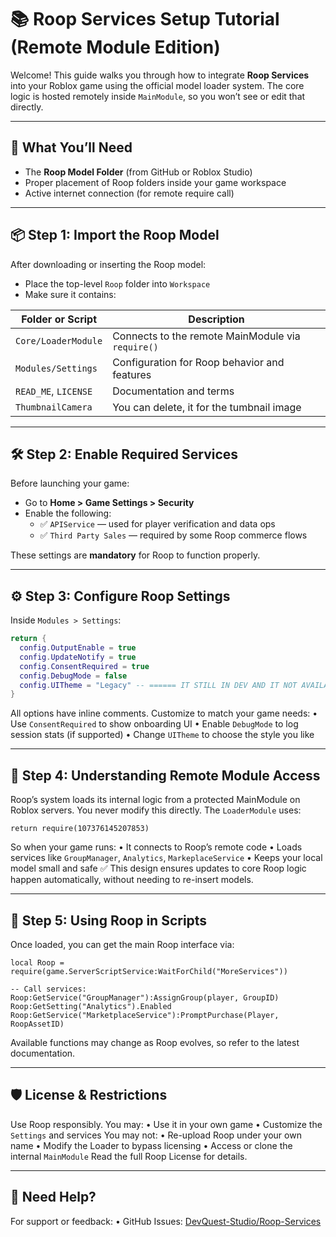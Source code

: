 # 📚 Roop Services Setup Tutorial (Remote Module Edition)

Welcome! This guide walks you through how to integrate **Roop Services** into your Roblox game using the official model loader system. The core logic is hosted remotely inside `MainModule`, so you won’t see or edit that directly.

---

## 🔧 What You’ll Need

- The **Roop Model Folder** (from GitHub or Roblox Studio)
- Proper placement of Roop folders inside your game workspace
- Active internet connection (for remote require call)

---

## 📦 Step 1: Import the Roop Model

After downloading or inserting the Roop model:
- Place the top-level `Roop` folder into `Workspace`
- Make sure it contains:

| Folder or Script     | Description                                     |
|----------------------|-------------------------------------------------|
| `Core/LoaderModule`  | Connects to the remote MainModule via `require()` |
| `Modules/Settings`   | Configuration for Roop behavior and features   |
| `READ_ME`, `LICENSE` | Documentation and terms                        |
| `ThumbnailCamera` | You can delete, it for the tumbnail image |

---

## 🛠 Step 2: Enable Required Services

Before launching your game:

- Go to **Home > Game Settings > Security**
- Enable the following:
  - ✅ `APIService` — used for player verification and data ops
  - ✅ `Third Party Sales` — required by some Roop commerce flows

These settings are **mandatory** for Roop to function properly.

---

## ⚙️ Step 3: Configure Roop Settings

Inside `Modules > Settings`:

```lua
return {
  config.OutputEnable = true
  config.UpdateNotify = true
  config.ConsentRequired = true
  config.DebugMode = false
  config.UITheme = "Legacy" -- ====== IT STILL IN DEV AND IT NOT AVAILABLE DON'T CHANGE ======
}
```
All options have inline comments. Customize to match your game needs:
• 	Use `ConsentRequired` to show onboarding UI
• 	Enable `DebugMode` to log session stats (if supported)
• 	Change `UITheme` to choose the style you like

---

## 🚀 Step 4: Understanding Remote Module Access
Roop’s system loads its internal logic from a protected MainModule on Roblox servers. You never modify this directly.
The `LoaderModule` uses:

```luau
return require(107376145207853)
```
So when your game runs:
• 	It connects to Roop’s remote code
• 	Loads services like `GroupManager`, `Analytics`, `MarkeplaceService`
• 	Keeps your local model small and safe
✅ This design ensures updates to core Roop logic happen automatically, without needing to re-insert models.

---

## 🧠 Step 5: Using Roop in Scripts
Once loaded, you can get the main Roop interface via:
```luau
local Roop = require(game.ServerScriptService:WaitForChild("MoreServices"))

-- Call services:
Roop:GetService("GroupManager"):AssignGroup(player, GroupID)
Roop:GetSetting("Analytics").Enabled
Roop:GetService("MarketplaceService"):PromptPurchase(Player, RoopAssetID)
```
Available functions may change as Roop evolves, so refer to the latest documentation.

---

## 🛡️ License & Restrictions
Use Roop responsibly. You may:
• 	Use it in your own game
• 	Customize the `Settings` and services
You may not:
• 	Re-upload Roop under your own name
• 	Modify the Loader to bypass licensing
• 	Access or clone the internal `MainModule`
Read the full Roop License for details.

---

## 🙋 Need Help?
For support or feedback:
• 	GitHub Issues: [DevQuest-Studio/Roop-Services](https://github.com/DevQuest-Studio/Roop-Services)
